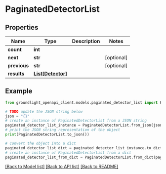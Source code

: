 # PaginatedDetectorList


## Properties

Name | Type | Description | Notes
------------ | ------------- | ------------- | -------------
**count** | **int** |  | 
**next** | **str** |  | [optional] 
**previous** | **str** |  | [optional] 
**results** | [**List[Detector]**](Detector.md) |  | 

## Example

```python
from groundlight_openapi_client.models.paginated_detector_list import PaginatedDetectorList

# TODO update the JSON string below
json = "{}"
# create an instance of PaginatedDetectorList from a JSON string
paginated_detector_list_instance = PaginatedDetectorList.from_json(json)
# print the JSON string representation of the object
print(PaginatedDetectorList.to_json())

# convert the object into a dict
paginated_detector_list_dict = paginated_detector_list_instance.to_dict()
# create an instance of PaginatedDetectorList from a dict
paginated_detector_list_from_dict = PaginatedDetectorList.from_dict(paginated_detector_list_dict)
```
[[Back to Model list]](../README.md#documentation-for-models) [[Back to API list]](../README.md#documentation-for-api-endpoints) [[Back to README]](../README.md)


